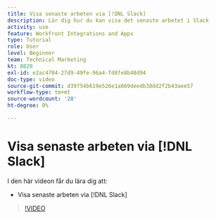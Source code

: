 ```yaml
---
title: Visa senaste arbeten via [!DNL Slack]
description: Lär dig hur du kan visa det senaste arbetet i Slack
activity: use
feature: Workfront Integrations and Apps
type: Tutorial
role: User
level: Beginner
team: Technical Marketing
kt: 8820
exl-id: e2ac4704-27d9-49fe-96a4-fd8fe8b48d94
doc-type: video
source-git-commit: d39754b619e526e1a869deedb38dd2f2b43aee57
workflow-type: tm+mt
source-wordcount: '28'
ht-degree: 0%

---
```


# Visa senaste arbeten via [!DNL Slack]

I den här videon får du lära dig att:

* Visa senaste arbeten via [!DNL Slack]

>[!VIDEO](https://video.tv.adobe.com/v/335120/?quality=12)
